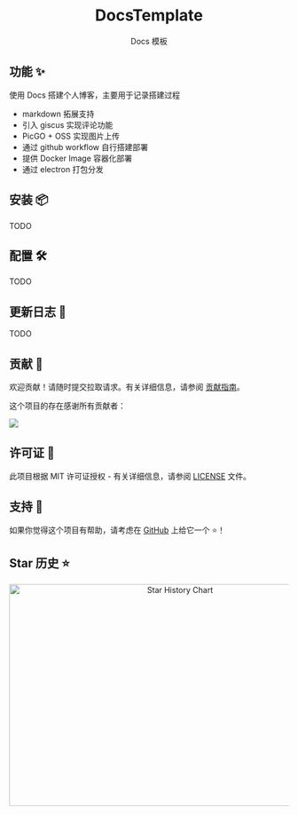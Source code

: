 <div align="center">

<h1 align="center">DocsTemplate</h1>

Docs 模板

</div>

## 功能 ✨

使用 Docs 搭建个人博客，主要用于记录搭建过程

- markdown 拓展支持
- 引入 giscus 实现评论功能
- PicGO + OSS 实现图片上传
- 通过 github workflow 自行搭建部署
- 提供 Docker Image 容器化部署
- 通过 electron 打包分发

## 安装 📦

TODO

## 配置 🛠

TODO

## 更新日志 📅

TODO

## 贡献 🤝

欢迎贡献！请随时提交拉取请求。有关详细信息，请参阅 [贡献指南](https://github.com/mcdd0506/DocsTemplate/blob/main/CONTRIBUTING.md)。

这个项目的存在感谢所有贡献者：

<a href="https://github.com/mcdd0506/DocsTemplate/graphs/contributors">
  <img src="https://contrib.rocks/image?repo=mcdd0506/DocsTemplate" />
</a>

## 许可证 📄

此项目根据 MIT 许可证授权 -
有关详细信息，请参阅 [LICENSE](https://github.com/mcdd0506/DocsTemplate/blob/main/LICENSE) 文件。

## 支持 💖

如果你觉得这个项目有帮助，请考虑在 [GitHub](https://github.com/mcdd0506/DocsTemplate) 上给它一个 ⭐️！

## Star 历史 ⭐

<div align="center">

<img src="https://api.star-history.com/svg?repos=mcdd0506/DocsTemplate&type=Date" width="600" height="400" alt="Star History Chart" valign="middle">

</div>